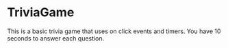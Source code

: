 # TriviaGame
This is a basic trivia game that uses on click events and timers.
You have 10 seconds to answer each question.